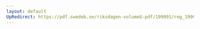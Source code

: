 ```yaml
---
layout: default
UpRedirect: https://pdf.swedeb.se/riksdagen-volumeG-pdf/199091/reg_199091/reg_199091_0419.pdf
---
```

